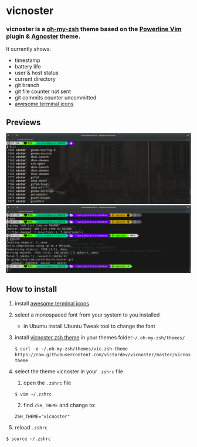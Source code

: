 # vicnoster
### vicnoster is a [oh-my-zsh](https://github.com/robbyrussell/oh-my-zsh) theme based on the [Powerline Vim](https://github.com/Lokaltog/vim-powerline) plugin & [Agnoster](https://github.com/robbyrussell/oh-my-zsh/wiki/themes#agnoster) theme.

It currently shows:

- timestamp
- battery life
- user & host status
- current directory
- git branch
- git file counter not sent
- git commits counter uncommitted
- [awesome terminal icons](https://github.com/gabrielelana/awesome-terminal-fonts/)

## Previews

![preview home directory](images/preview-home.png)
![preview home directory](images/preview-git.png)

## How to install

1. install [awesome terminal icons](https://github.com/gabrielelana/awesome-terminal-fonts/)

2. select a monospaced font from your system to you installed
	* in Ubuntu install Ubuntu Tweak tool to change the font

3. install [vicnoster zsh theme](https://github.com/victordev/vicnoster) in your themes folder`~/.oh-my-zsh/themes/` 

	```
	$ curl -o ~/.oh-my-zsh/themes/vic.zsh-theme https://raw.githubusercontent.com/victordev/vicnoster/master/vicnoster.zsh-theme
	```
4. select the theme vicnoster in your `.zshrc` file

	1. open the `.zshrc` file
	
	```
	$ vim ~/.zshrc
	```
	2. find `ZSH_THEME` and change to:
	
	```
	ZSH_THEME="vicnoster"
	```
5. reload `.zshrc`

```
$ source ~/.zshrc
```


